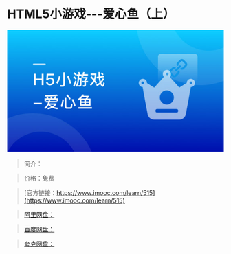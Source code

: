# HTML5小游戏---爱心鱼（上）

![img](../../assets/5fe442eb00019bcb05400304.jpg)

> 简介：

> 价格：免费

> [官方链接：https://www.imooc.com/learn/515](https://www.imooc.com/learn/515)

> [阿里网盘：]()

> [百度网盘：]()

> [夸克网盘：]()
